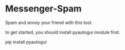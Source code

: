 # Messenger-Spam
Spam and annoy your friend with this tool.

to get started, you should install pyautogui module first.

pip install pyautogui


